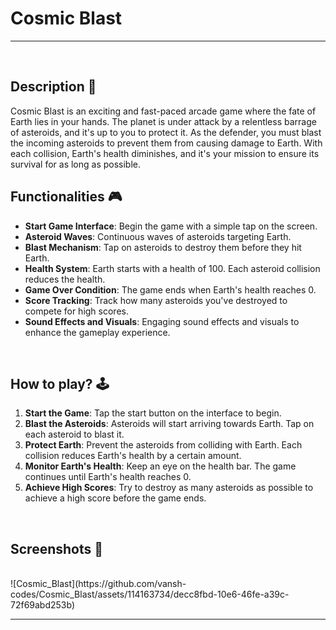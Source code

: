 # **Cosmic Blast**

---

<br>

## **Description 📃**
Cosmic Blast is an exciting and fast-paced arcade game where the fate of Earth lies in your hands. The planet is under attack by a relentless barrage of asteroids, and it's up to you to protect it. As the defender, you must blast the incoming asteroids to prevent them from causing damage to Earth. With each collision, Earth's health diminishes, and it's your mission to ensure its survival for as long as possible.

## **Functionalities 🎮**
- **Start Game Interface**: Begin the game with a simple tap on the screen.
- **Asteroid Waves**: Continuous waves of asteroids targeting Earth.
- **Blast Mechanism**: Tap on asteroids to destroy them before they hit Earth.
- **Health System**: Earth starts with a health of 100. Each asteroid collision reduces the health.
- **Game Over Condition**: The game ends when Earth's health reaches 0.
- **Score Tracking**: Track how many asteroids you've destroyed to compete for high scores.
- **Sound Effects and Visuals**: Engaging sound effects and visuals to enhance the gameplay experience.

<br>

## **How to play? 🕹️**
1. **Start the Game**: Tap the start button on the interface to begin.
2. **Blast the Asteroids**: Asteroids will start arriving towards Earth. Tap on each asteroid to blast it.
3. **Protect Earth**: Prevent the asteroids from colliding with Earth. Each collision reduces Earth's health by a certain amount.
4. **Monitor Earth's Health**: Keep an eye on the health bar. The game continues until Earth's health reaches 0.
5. **Achieve High Scores**: Try to destroy as many asteroids as possible to achieve a high score before the game ends.

<br>

## **Screenshots 📸**

<br>
<!-- ![Cosmic_Blast](https://github.com/vansh-codes/Cosmic_Blast/blob/main/assets/Cosmic_Blast.png) -->
![Cosmic_Blast](https://github.com/vansh-codes/Cosmic_Blast/assets/114163734/decc8fbd-10e6-46fe-a39c-72f69abd253b)


---
